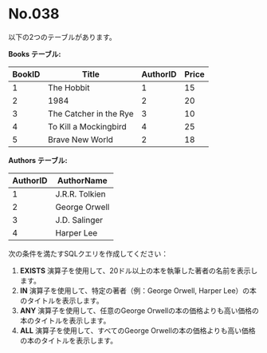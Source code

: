 # No.038

以下の2つのテーブルがあります。

**Books テーブル:**

| BookID | Title            | AuthorID | Price |
|--------|------------------|----------|-------|
| 1      | The Hobbit       | 1        | 15    |
| 2      | 1984             | 2        | 20    |
| 3      | The Catcher in the Rye | 3    | 10    |
| 4      | To Kill a Mockingbird | 4   | 25    |
| 5      | Brave New World  | 2        | 18    |

**Authors テーブル:**

| AuthorID | AuthorName     |
|----------|----------------|
| 1        | J.R.R. Tolkien |
| 2        | George Orwell  |
| 3        | J.D. Salinger  |
| 4        | Harper Lee     |

次の条件を満たすSQLクエリを作成してください：

1. **EXISTS** 演算子を使用して、20ドル以上の本を執筆した著者の名前を表示します。
2. **IN** 演算子を使用して、特定の著者（例：George Orwell, Harper Lee）の本のタイトルを表示します。
3. **ANY** 演算子を使用して、任意のGeorge Orwellの本の価格よりも高い価格の本のタイトルを表示します。
4. **ALL** 演算子を使用して、すべてのGeorge Orwellの本の価格よりも高い価格の本のタイトルを表示します。
